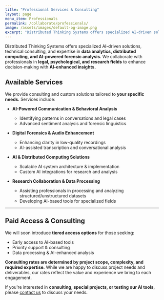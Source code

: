 ```yaml
---
title: "Professional Services & Consulting"
layout: page
menu_item: Professionals
permalink: /collaborate/professionals/
image: /assets/images/default-og-image.png
excerpt: "Distributed Thinking Systems offers specialized AI-driven solutions, technical consulting, and expertise in **data analytics, distributed computing, and AI-powered forensic analysis.** We collaborate with professionals in **legal, psychological, and research fields** to enhance decision-making with **AI-enhanced insights.**"
---
```


Distributed Thinking Systems offers specialized AI-driven solutions, technical consulting, and expertise in **data analytics, distributed computing, and AI-powered forensic analysis.** We collaborate with professionals in **legal, psychological, and research fields** to enhance decision-making with **AI-enhanced insights.**  

## Available Services  
We provide consulting and custom solutions tailored to **your specific needs.** Services include:  

- **AI-Powered Communication & Behavioral Analysis**  
  - Identifying patterns in conversations and legal cases  
  - Advanced sentiment analysis and forensic linguistics  

- **Digital Forensics & Audio Enhancement**  
  - Enhancing clarity in low-quality recordings  
  - AI-assisted transcription and conversational analysis  

- **AI & Distributed Computing Solutions**  
  - Scalable AI system architecture & implementation  
  - Custom AI integrations for research and analysis  

- **Research Collaboration & Data Processing**  
  - Assisting professionals in processing and analyzing structured/unstructured datasets  
  - Developing AI-based tools for specialized fields  

---

## Paid Access & Consulting  
We will soon introduce **tiered access options** for those seeking:  

- Early access to AI-based tools  
- Priority support & consulting  
- Data processing & AI-enhanced analysis  

**Consulting rates are determined by project scope, complexity, and required expertise.** While we are⁠ happy to discuss project needs and deliverables, our rates reflect the value and experience we bring to each engagement.  

If you're interested in **consulting, special projects, or testing our AI tools**, please [contact us](/contact) to discuss your needs.